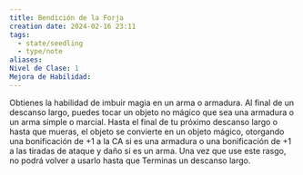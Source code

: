 ```yaml
---
title: Bendición de la Forja
creation date: 2024-02-16 23:11
tags:
  - state/seedling
  - type/note
aliases: 
Nivel de Clase: 1
Mejora de Habilidad:
---
```

Obtienes la habilidad de imbuir magia en un arma o armadura. Al final de un descanso largo, puedes tocar un objeto no mágico que sea una armadura o un arma simple o marcial. Hasta el final de tu próximo descanso largo o hasta que mueras, el objeto se convierte en un objeto mágico, otorgando una bonificación de +1 a la CA si es una armadura o una bonificación de +1 a las tiradas de ataque y daño si es un arma.
Una vez que use este rasgo, no podrá volver a usarlo hasta que Terminas un descanso largo.


